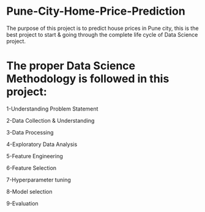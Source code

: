 # Pune-City-Home-Price-Prediction

The purpose of this project is to predict house prices in Pune city, this is the best project to start & going through the complete life cycle of Data Science project.

# The proper Data Science Methodology is followed in this project:

  1-Understanding Problem Statement
  
  2-Data Collection & Understanding
  
  3-Data Processing
  
  4-Exploratory Data Analysis
  
  5-Feature Engineering
  
  6-Feature Selection
  
  7-Hyperparameter tuning
  
  8-Model selection
  
  9-Evaluation




